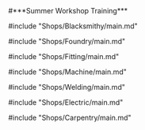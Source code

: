 <link rel="stylesheet" href="Common/Style/Style.css">
#***Summer Workshop Training***

#include "Shops/Blacksmithy/main.md"

#include "Shops/Foundry/main.md"

#include "Shops/Fitting/main.md"

#include "Shops/Machine/main.md"

#include "Shops/Welding/main.md"

#include "Shops/Electric/main.md"

#include "Shops/Carpentry/main.md"
